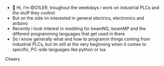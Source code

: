 - 👋 Hi, I’m @O1LER, troughout the weekdays i work on industrial PLCs and the stuff they control
- But on the side im interested in general electrics, electronics and arduino
- Recently i took interest in modding for beamNG, beamMP and the different programming languages that get used in there
- So i know generally what and how to programm things coming from industrial PLCs, but im still at the very beginning when it comes to specific, PC-side languages like python or lua

Cheers
